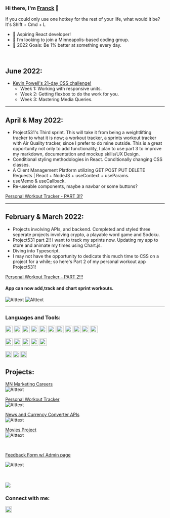 ### Hi there, I'm [Franck][website] 👋

If you could only use one hotkey for the rest of your life, what would it be? It's Shift + Cmd + L

- 🌱 Aspiring React developer!
- 👯 I’m looking to join a Minneapolis-based coding group.
- 🥅 2022 Goals: Be 1% better at something every day.


<br />

## June 2022:
- [Kevin Powell's 21-day CSS challenge!][CSSCourse] 
  - Week 1: Working with responsive units.
  - Week 2: Getting flexbox to do the work for you.
  - Week 3: Mastering Media Queries.
  

----------------------

## April & May 2022:
- Project531's Third sprint. This will take it from being a weightlifting tracker to what it is now; a workout tracker, a sprints workout tracker with    Air Quality tracker, since I prefer to do mine outside. This is a great opportunity not only to add functionality, I plan to use part 3 to improve my markdown, documentation and mockup skills/UX Design.
- Conditional styling methodologies in React. Conditionally changing CSS classes.
- A Client Management Platform  utilizing GET POST PUT DELETE Requests | React + NodeJS + useContext + useParams.
- useMemo & useCallback.
- Re-useable components, maybe a navbar or some buttons?

[Personal Workout Tracker - PART 3!?][project]

----------------------

## February & March 2022:
- Projects involving APIs, and backend. Completed and styled three seperate projects involving crypto, a playable word game and Sodoku.
- Project531 part 2!! I want to track my sprints now.  Updating my app to store and animate my times using Chart.js.
- Diving into Typescript.
- I may not have the opportunity to dedicate this much time to CSS on a project for a while; so here's Part 2 of my personal workout app Project531! 

[Personal Workout Tracker - PART 2!!!][project]
<br/>
#### App can now add,track and chart sprint workouts.
![Alttext](https://media.giphy.com/media/xdoNhxpT2ZaYsLXXYq/giphy.gif)
![Alttext](https://media.giphy.com/media/aVsHbVZzNlKKduCKXy/giphy.gif)

------------------------

### Languages and Tools:
<p float="left">
<img src="https://img.shields.io/badge/React-20232A?style=for-the-badge&logo=react&logoColor=61DAFB" height="23px" />
<img src="https://img.shields.io/badge/JavaScript-323330?style=for-the-badge&logo=javascript&logoColor=F7DF1E" height="23px" />
<!-- <img src="https://img.shields.io/badge/TypeScript-007ACC?style=for-the-badge&logo=typescript&logoColor=white" height="23px" /> -->
<img src="https://img.shields.io/badge/CSS3-1572B6?style=for-the-badge&logo=css3&logoColor=white" height="23px" />
<img src="https://img.shields.io/badge/Redux-593D88?style=for-the-badge&logo=redux&logoColor=white" height="23px" />
<img src="https://img.shields.io/badge/React_Router-CA4245?style=for-the-badge&logo=react-router&logoColor=white" height="23" />
<img src="https://img.shields.io/badge/jQuery-0769AD?style=for-the-badge&logo=jquery&logoColor=white" height="23px" />
<img src="https://img.shields.io/badge/CSS-239120?&style=for-the-badge&logo=css3&logoColor=white" height="23px" />
<img src="https://img.shields.io/badge/Material--UI-0081CB?style=for-the-badge&logo=material-ui&logoColor=white" height="23px" />
<img src="https://img.shields.io/badge/HTML5-E34F26?style=for-the-badge&logo=html5&logoColor=white" height="23px" />
<img src="https://img.shields.io/badge/styled--components-DB7093?style=for-the-badge&logo=styled-components&logoColor=white" height="23px" />
<img src="https://img.shields.io/badge/Markdown-000000?style=for-the-badge&logo=markdown&logoColor=white" height="23px" />
</p>
<p float="left">
<img src="https://img.shields.io/badge/Express.js-404D59?style=for-the-badge" height="23px" />
<img src="https://img.shields.io/badge/PostgreSQL-316192?style=for-the-badge&logo=postgresql&logoColor=white" height="23px" />
<img src="https://img.shields.io/badge/C%23-239120?style=for-the-badge&logo=c-sharp&logoColor=white" height="23px" />
<img src="https://img.shields.io/badge/Node.js-43853D?style=for-the-badge&logo=node.js&logoColor=white" height="23px" />
<img src="https://img.shields.io/badge/.NET-5C2D91?style=for-the-badge&logo=.net&logoColor=white" height="23px" />
</p>
  
<p float="left">
<img src="https://camo.githubusercontent.com/38dc483f86127bf22df70fa9a1c3f497f2dca29ee0d58ee61ce50e5d8ea567a3/68747470733a2f2f696d672e736869656c64732e696f2f62616467652f4769742532302d2532334630353033332e7376673f267374796c653d666c61742d737175617265266c6f676f3d676974266c6f676f436f6c6f723d7768697465" height="20px" />
<!-- <img src="https://camo.githubusercontent.com/bc74832583eee75257321cc7e23d5c87f3207a191af4dd6fab5147949bb68e25/68747470733a2f2f696d672e736869656c64732e696f2f62616467652f6e706d2532302d2532334342333833372e7376673f267374796c653d666c61742d737175617265266c6f676f3d6e706d266c6f676f436f6c6f723d626c61636b" height="20px" /> -->
<img src="https://camo.githubusercontent.com/19d027db86b88a4322f90c87054331d5013b4c285981fc33df286963db888b77/68747470733a2f2f696d672e736869656c64732e696f2f62616467652f506f73746d616e2532302d4646364333373f7374796c653d666c61742d737175617265266c6f676f3d706f73746d616e266c6f676f436f6c6f723d726564" height="20px" />
<!-- <img src="https://camo.githubusercontent.com/e39a552a5bbb5dcd305de9bb88c78220c614d002a0f00cc771f31d3eb110425a/68747470733a2f2f696d672e736869656c64732e696f2f62616467652f5472656c6c6f2532302d2532333032364141372e7376673f267374796c653d666c61742d737175617265266c6f676f3d5472656c6c6f266c6f676f436f6c6f723d7768697465" height="20px" /> -->
<img src="https://camo.githubusercontent.com/04a90f19cc0a94d20300039f986297ab6426f354bf27a65c6d19e0402a1898af/68747470733a2f2f696d672e736869656c64732e696f2f62616467652f5653253230436f64652532302d2532333030374143432e7376673f267374796c653d666c61742d737175617265266c6f676f3d76697375616c2d73747564696f2d636f6465266c6f676f436f6c6f723d7768697465" height="20px" />
</p>

## Projects:

[MN Marketing Careers][MNMC]
<br/>
![Alttext](https://media4.giphy.com/media/TIE1OwH8JXdYsjN8dK/giphy.gif)

[Personal Workout Tracker][project]
<br/>
![Alttext](https://raw.githubusercontent.com/franckbushbaum/Project-531/master/pics/Datapath.png)

[News and Currency Converter APIs][Crypto]
<br/>
![Alttext](https://media4.giphy.com/media/TEwUYImtiQKK5iZShl/giphy.gif)

[Movies Project][movies]
<br/>
![Alttext](https://media3.giphy.com/media/MPI1PRc4ySVo6oEKyv/giphy.gif)

<br/>

[Feedback Form w/ Admin page][feedback]

![Alttext](https://media0.giphy.com/media/QWiFe0D5anpfUiqNz8/giphy.gif)

<br />
<br />

<img src= "https://github-readme-stats.vercel.app/api?username=franckbushbaum&&show_icons=true&title_color=ffffff&icon_color=bb2acf&text_color=daf7dc&bg_color=151515" />

### Connect with me:

[<img src="https://img.shields.io/badge/LinkedIn-0077B5?style=for-the-badge&logo=linkedin&logoColor=white" height="20px" />](https://www.linkedin.com/in/franck-bushbaum-482b16220/)

[project]: https://github.com/franckbushbaum/Project-531/
[feedback]: https://github.com/franckbushbaum/Feedback-form
[movies]: https://github.com/franckbushbaum/movie-sagas
[website]: https://franck-bushbaum.com/
[linkedin]: https://www.linkedin.com/in/franck-bushbaum-482b16220/
[MNMC]: https://github.com/mnmarketingcareers/mn-marketing-careers
[Crypto]: https://github.com/franckbushbaum/crypto-dashboard-api
[CSSCourse]: https://courses.kevinpowell.co/conquering-responsive-layouts

